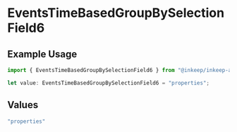 # EventsTimeBasedGroupBySelectionField6

## Example Usage

```typescript
import { EventsTimeBasedGroupBySelectionField6 } from "@inkeep/inkeep-analytics/models/components";

let value: EventsTimeBasedGroupBySelectionField6 = "properties";
```

## Values

```typescript
"properties"
```